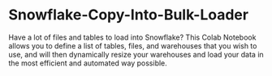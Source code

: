 # Snowflake-Copy-Into-Bulk-Loader
Have a lot of files and tables to load into Snowflake?  This Colab Notebook allows you to define a list of tables, files, and warehouses that you wish to use, and will then dynamically resize your warehouses and load your data in the most efficient and automated way possible.
